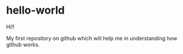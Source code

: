 # hello-world

Hi!!

My first repository on github which will help me in understanding how github works. 


